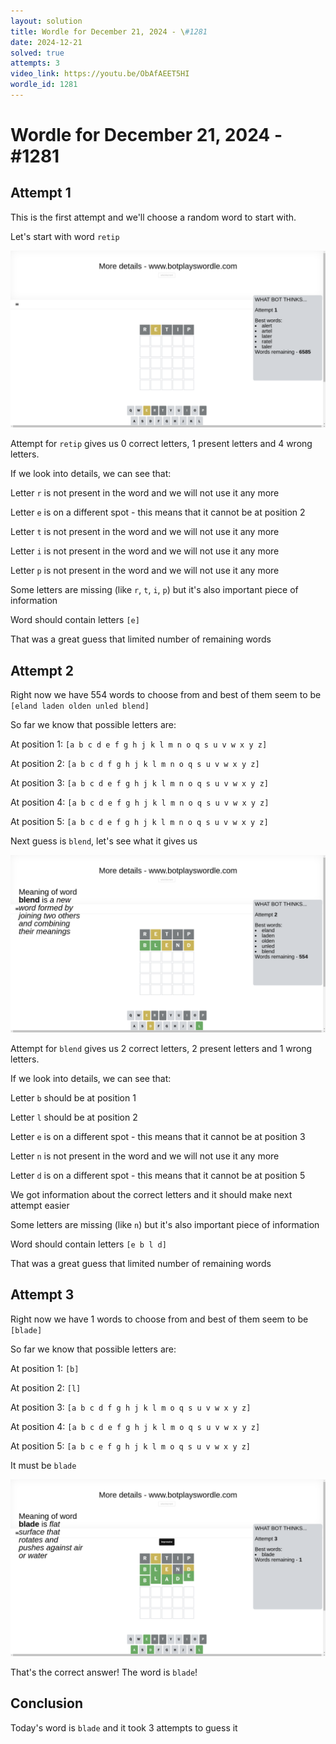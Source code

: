 ```yaml
---
layout: solution
title: Wordle for December 21, 2024 - \#1281
date: 2024-12-21
solved: true
attempts: 3
video_link: https://youtu.be/ObAfAEET5HI
wordle_id: 1281
---
```


# Wordle for December 21, 2024 - \#1281

## Attempt 1

This is the first attempt and we'll choose a random word to start with.

Let's start with word `retip`

![Attempt 1](2024-12-21/attempt-1.png)

Attempt for `retip` gives us 0 correct letters, 1 present letters and 4 wrong letters.

If we look into details, we can see that:

Letter `r` is not present in the word and we will not use it any more

Letter `e` is on a different spot - this means that it cannot be at position 2

Letter `t` is not present in the word and we will not use it any more

Letter `i` is not present in the word and we will not use it any more

Letter `p` is not present in the word and we will not use it any more

Some letters are missing (like `r`, `t`, `i`, `p`) but it's also important piece of information

Word should contain letters `[e]`

That was a great guess that limited number of remaining words



## Attempt 2

Right now we have 554 words to choose from and best of them seem to be `[eland laden olden unled blend]`

So far we know that possible letters are:

At position 1: `[a b c d e f g h j k l m n o q s u v w x y z]`

At position 2: `[a b c d f g h j k l m n o q s u v w x y z]`

At position 3: `[a b c d e f g h j k l m n o q s u v w x y z]`

At position 4: `[a b c d e f g h j k l m n o q s u v w x y z]`

At position 5: `[a b c d e f g h j k l m n o q s u v w x y z]`

Next guess is `blend`, let's see what it gives us

![Attempt 2](2024-12-21/attempt-2.png)

Attempt for `blend` gives us 2 correct letters, 2 present letters and 1 wrong letters.

If we look into details, we can see that:

Letter `b` should be at position 1

Letter `l` should be at position 2

Letter `e` is on a different spot - this means that it cannot be at position 3

Letter `n` is not present in the word and we will not use it any more

Letter `d` is on a different spot - this means that it cannot be at position 5

We got information about the correct letters and it should make next attempt easier

Some letters are missing (like `n`) but it's also important piece of information

Word should contain letters `[e b l d]`

That was a great guess that limited number of remaining words



## Attempt 3

Right now we have 1 words to choose from and best of them seem to be `[blade]`

So far we know that possible letters are:

At position 1: `[b]`

At position 2: `[l]`

At position 3: `[a b c d f g h j k l m o q s u v w x y z]`

At position 4: `[a b c d e f g h j k l m o q s u v w x y z]`

At position 5: `[a b c e f g h j k l m o q s u v w x y z]`

It must be `blade`

![Attempt 3](2024-12-21/attempt-3.png)

That's the correct answer! The word is `blade`!

## Conclusion

Today's word is `blade` and it took 3 attempts to guess it

